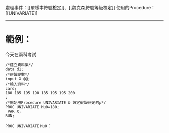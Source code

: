 處理事件：[[單樣本符號檢定]]、[[魏克森符號等級檢定]]
使用的Procedure：[[UNIVARIATE]]
- - -
# 範例：
今天在兩科考試
``` SAS
/*建立資料集*/
data d1;
/*辨識變數*/
input X @@;
/*輸入資料*/
card;
180 185 195 190 185 195 195 200
;
/*開始用Procedure UNIVARIATE & 設定假設檢定的μ*/
PROC UNIVARIATE Mu0=180;
 VAR X;
RUN;
```
`PROC UNIVARIATE`
`Mu0`：